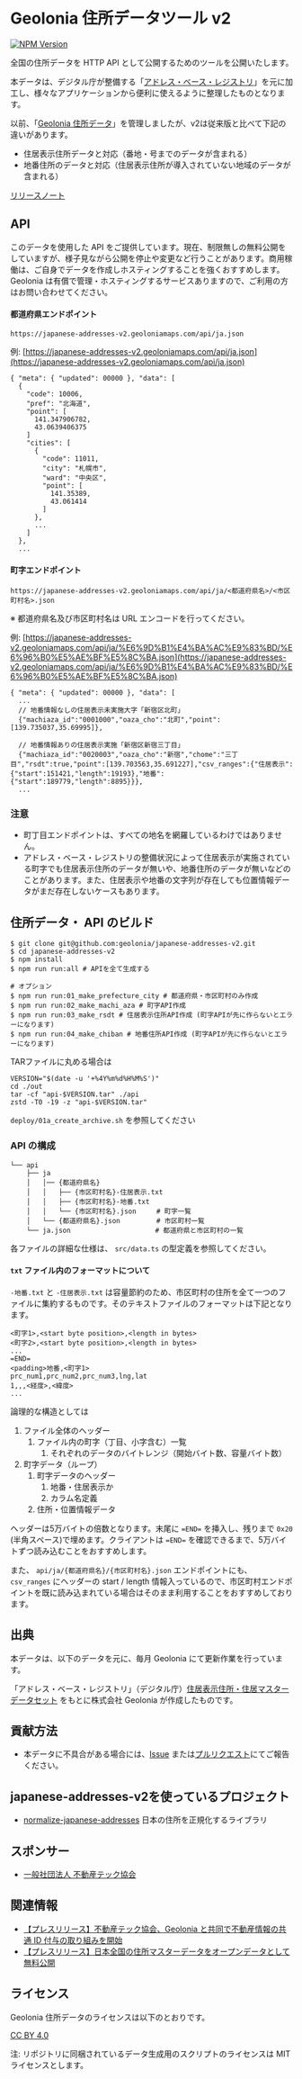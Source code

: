# Geolonia 住所データツール v2

[![NPM Version](https://img.shields.io/npm/v/%40geolonia%2Fjapanese-addresses-v2)](https://www.npmjs.com/package/@geolonia/japanese-addresses-v2)

全国の住所データを HTTP API として公開するためのツールを公開いたします。

本データは、デジタル庁が整備する「[アドレス・ベース・レジストリ](https://www.digital.go.jp/policies/base_registry_address)」を元に加工し、様々なアプリケーションから便利に使えるように整理したものとなります。

以前、「[Geolonia 住所データ](https://github.com/geolonia/japanese-addresses)」を管理しましたが、v2は従来版と比べて下記の違いがあります。

* 住居表示住所データと対応（番地・号までのデータが含まれる）
* 地番住所のデータと対応（住居表示住所が導入されていない地域のデータが含まれる）

[リリースノート](https://github.com/geolonia/japanese-addresses-v2/releases)

## API

このデータを使用した API をご提供しています。現在、制限無しの無料公開をしていますが、様子見ながら公開を停止や変更など行うことがあります。商用稼働は、ご自身でデータを作成しホスティングすることを強くおすすめします。 Geolonia は有償で管理・ホスティングするサービスありますので、ご利用の方はお問い合わせてください。

#### 都道府県エンドポイント

```
https://japanese-addresses-v2.geoloniamaps.com/api/ja.json
```

例: [https://japanese-addresses-v2.geoloniamaps.com/api/ja.json](https://japanese-addresses-v2.geoloniamaps.com/api/ja.json)

```
{ "meta": { "updated": 00000 }, "data": [
  {
	"code": 10006,
	"pref": "北海道",
	"point": [
	  141.347906782,
	  43.0639406375
	]
	"cities": [
	  {
		"code": 11011,
		"city": "札幌市",
		"ward": "中央区",
		"point": [
		  141.35389,
		  43.061414
		]
	  },
	  ...
	]
  },
  ...
```

#### 町字エンドポイント

```
https://japanese-addresses-v2.geoloniamaps.com/api/ja/<都道府県名>/<市区町村名>.json
```

※ 都道府県名及び市区町村名は URL エンコードを行ってください。

例: [https://japanese-addresses-v2.geoloniamaps.com/api/ja/%E6%9D%B1%E4%BA%AC%E9%83%BD/%E6%96%B0%E5%AE%BF%E5%8C%BA.json](https://japanese-addresses-v2.geoloniamaps.com/api/ja/%E6%9D%B1%E4%BA%AC%E9%83%BD/%E6%96%B0%E5%AE%BF%E5%8C%BA.json)

```
{ "meta": { "updated": 00000 }, "data": [
  ...
  // 地番情報なしの住居表示未実施大字「新宿区北町」
  {"machiaza_id":"0001000","oaza_cho":"北町","point":[139.735037,35.69995]},

  // 地番情報ありの住居表示実施「新宿区新宿三丁目」
  {"machiaza_id":"0020003","oaza_cho":"新宿","chome":"三丁目","rsdt":true,"point":[139.703563,35.691227],"csv_ranges":{"住居表示":{"start":151421,"length":19193},"地番":{"start":189779,"length":8895}}},
  ...
```

### 注意

* 町丁目エンドポイントは、すべての地名を網羅しているわけではありません。
* アドレス・ベース・レジストリの整備状況によって住居表示が実施されている町字でも住居表示住所のデータが無いや、地番住所のデータが無いなどのことがあります。また、住居表示や地番の文字列が存在しても位置情報データがまだ存在しないケースもあります。

## 住所データ・ API のビルド

```shell
$ git clone git@github.com:geolonia/japanese-addresses-v2.git
$ cd japanese-addresses-v2
$ npm install
$ npm run run:all # APIを全て生成する

# オプション
$ npm run run:01_make_prefecture_city # 都道府県・市区町村のみ作成
$ npm run run:02_make_machi_aza # 町字API作成
$ npm run run:03_make_rsdt # 住居表示住所API作成 (町字APIが先に作らないとエラーになります)
$ npm run run:04_make_chiban # 地番住所API作成 (町字APIが先に作らないとエラーになります)
```

TARファイルに丸める場合は

```shell
VERSION="$(date -u '+%4Y%m%d%H%M%S')"
cd ./out
tar -cf "api-$VERSION.tar" ./api
zstd -T0 -19 -z "api-$VERSION.tar"
```

`deploy/01a_create_archive.sh` を参照してください

### API の構成

```shell
└── api
    ├── ja
    │   │── {都道府県名}
    │   │   ├── {市区町村名}-住居表示.txt
    │   │   ├── {市区町村名}-地番.txt
    │   │   └── {市区町村名}.json     # 町字一覧
    │   └── {都道府県名}.json         # 市区町村一覧
    └── ja.json                     # 都道府県と市区町村の一覧
```

各ファイルの詳細な仕様は、 `src/data.ts` の型定義を参照してください。

#### `txt` ファイル内のフォーマットについて

`-地番.txt` と `-住居表示.txt` は容量節約のため、市区町村の住所を全て一つのファイルに集約するものです。そのテキストファイルのフォーマットは下記となります。


```
<町字1>,<start byte position>,<length in bytes>
<町字2>,<start byte position>,<length in bytes>
...
=END=
<padding>地番,<町字1>
prc_num1,prc_num2,prc_num3,lng,lat
1,,,<経度>,<緯度>
...
```

論理的な構造としては

1. ファイル全体のヘッダー
	1. ファイル内の町字（丁目、小字含む）一覧
		1. それぞれのデータのバイトレンジ（開始バイト数、容量バイト数）
1. 町字データ（ループ）
	1. 町字データのヘッダー
		1. 地番・住居表示か
		1. カラム名定義
	1. 住所・位置情報データ

ヘッダーは5万バイトの倍数となります。末尾に `=END=` を挿入し、残りまで `0x20` (半角スペース)で埋めます。クライアントは `=END=` を確認できるまで、5万バイトずつ読み込むことをおすすめします。

また、 `api/ja/{都道府県名}/{市区町村名}.json` エンドポイントにも、 `csv_ranges` にヘッダーの start / length 情報入っているので、市区町村エンドポイントを既に読み込まれている場合はそのまま利用することをおすすめしております。

## 出典

本データは、以下のデータを元に、毎月 Geolonia にて更新作業を行っています。

「アドレス・ベース・レジストリ」（デジタル庁）[住居表示住所・住居マスターデータセット](https://catalog.registries.digital.go.jp/) をもとに株式会社 Geolonia が作成したものです。

## 貢献方法

* 本データに不具合がある場合には、[Issue](https://github.com/geolonia/japanese-addresses-v2/issues) または[プルリクエスト](https://github.com/geolonia/japanese-addresses-v2/pulls)にてご報告ください。

## japanese-addresses-v2を使っているプロジェクト

* [normalize-japanese-addresses](https://github.com/geolonia/normalize-japanese-addresses) 日本の住所を正規化するライブラリ

## スポンサー

* [一般社団法人 不動産テック協会](https://retechjapan.org/)

## 関連情報

* [【プレスリリース】不動産テック協会、Geolonia と共同で不動産情報の共通 ID 付与の取り組みを開始](https://retechjapan.org/news/archives/pressrelease-20200731/)
* [【プレスリリース】日本全国の住所マスターデータをオープンデータとして無料公開](https://geolonia.com/pressrelease/2020/08/05/japanese-addresses.html)

## ライセンス

Geolonia 住所データのライセンスは以下のとおりです。

[CC BY 4.0](https://creativecommons.org/licenses/by/4.0/deed.ja)

注: リポジトリに同梱されているデータ生成用のスクリプトのライセンスは MIT ライセンスとします。
